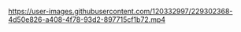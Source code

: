 

https://user-images.githubusercontent.com/120332997/229302368-4d50e826-a408-4f78-93d2-897715cf1b72.mp4

